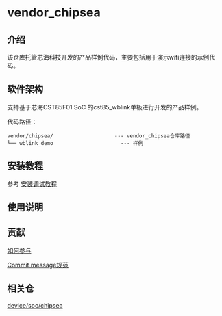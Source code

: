 # vendor_chipsea

## 介绍

该仓库托管芯海科技开发的产品样例代码，主要包括用于演示wifi连接的示例代码。

## 软件架构

支持基于芯海CST85F01 SoC 的cst85_wblink单板进行开发的产品样例。

代码路径：

```
vendor/chipsea/                    --- vendor_chipsea仓库路径
└── wblink_demo                      --- 样例
```

## 安装教程

参考 [安装调试教程](https://gitee.com/openharmony-sig/device_soc_chipsea/blob/master/README.md)

## 使用说明


## 贡献

[如何参与](https://gitee.com/openharmony/docs/blob/HEAD/zh-cn/contribute/%E5%8F%82%E4%B8%8E%E8%B4%A1%E7%8C%AE.md)

[Commit message规范](https://gitee.com/openharmony/device_qemu/wikis/Commit%20message%E8%A7%84%E8%8C%83?sort_id=4042860)

## 相关仓

[device/soc/chipsea](https://gitee.com/openharmony/device_soc_chipsea/blob/HEAD/README_zh.md)

